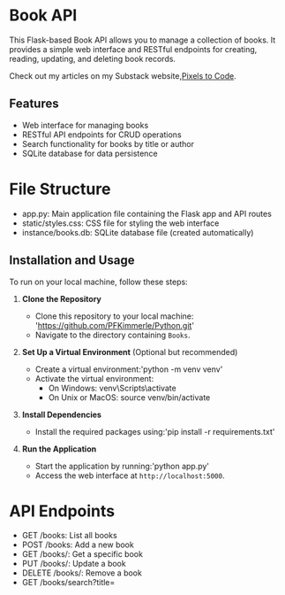 # Book API

This Flask-based Book API allows you to manage a collection of books. It provides a simple web interface and RESTful endpoints for creating, reading, updating, and deleting book records.

Check out my articles on my Substack website,[Pixels to Code](https://pfkimmerle.substack.com/).

## Features
- Web interface for managing books
- RESTful API endpoints for CRUD operations
- Search functionality for books by title or author
- SQLite database for data persistence

# File Structure
- app.py: Main application file containing the Flask app and API routes
- static/styles.css: CSS file for styling the web interface
- instance/books.db: SQLite database file (created automatically)

## Installation and Usage
To run on your local machine, follow these steps:

1. **Clone the Repository**
   - Clone this repository to your local machine: 'https://github.com/PFKimmerle/Python.git'
   - Navigate to the directory containing `Books`.

2. **Set Up a Virtual Environment** (Optional but recommended)
   - Create a virtual environment:'python -m venv venv'
   - Activate the virtual environment:
        - On Windows: venv\Scripts\activate
        - On Unix or MacOS: source venv/bin/activate

3. **Install Dependencies**
   - Install the required packages using:'pip install -r requirements.txt'

4. **Run the Application**
   - Start the application by running:'python app.py'
   - Access the web interface at `http://localhost:5000`.

# API Endpoints
- GET /books: List all books
- POST /books: Add a new book
- GET /books/<id>: Get a specific book
- PUT /books/<id>: Update a book
- DELETE /books/<id>: Remove a book
- GET /books/search?title=<title>&author=<author>: Search for books

# Usage with Postman
This API is ideal for testing with Postman. You can create collections for each endpoint and write tests to verify the API's functionality.

# License
This project is open source and available under the MIT License.